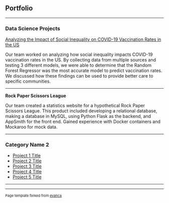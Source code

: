 ## Portfolio

---

### Data Science Projects

[Analyzing the Impact of Social Inequality on COVID-19 Vaccination Rates in the US](/pdf/DS3000FinalProject.pdf)

[//]: # (<img src="images/dummy_thumbnail.jpg?raw=true"/>)

Our team worked on analyzing how social inequality impacts COVID-19 vaccination rates in the US. By collecting data from multiple sources and testing 3 different models, we were able to determine that the Random Forest Regressor was the most accurate model to predict vaccination rates. We discussed how these findings can be used to provide better care to specific communities.

---
**Rock Paper Scissors League**

[//]: # (<img src="images/dummy_thumbnail.jpg?raw=true"/>)

Our team created a statistics website for a hypothetical Rock Paper Scissors League. This product included developing a relational database, making a database in MySQL, using Python Flask as the backend, and AppSmith for the front end. Gained experience with Docker containers and Mockaroo for mock data.

---

### Category Name 2

- [Project 1 Title](http://example.com/)
- [Project 2 Title](http://example.com/)
- [Project 3 Title](http://example.com/)
- [Project 4 Title](http://example.com/)
- [Project 5 Title](http://example.com/)

---
---
<p style="font-size:11px">Page template forked from <a href="https://github.com/evanca/quick-portfolio">evanca</a></p>
<!-- Remove above link if you don't want to attibute -->

